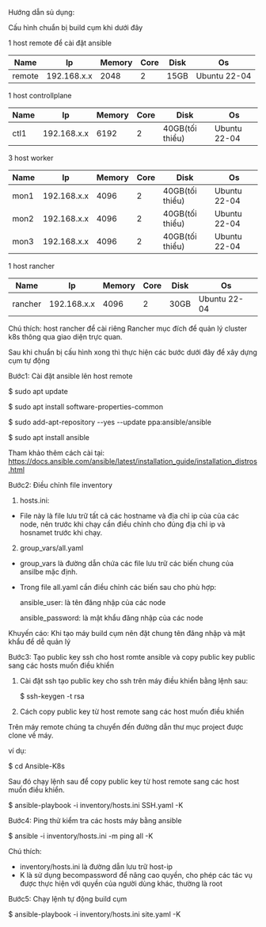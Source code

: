 Hướng dẫn sủ dụng:

Cấu hình chuẩn bị build cụm khi dưới đây

1 host remote để cài đặt ansible

| Name      |      Ip      |     Memory    |      Core    |      Disk       |      Os       |
|-----------|--------------|---------------|--------------|-----------------|---------------|
|  remote   | 192.168.x.x  |      2048     |      2       |      15GB       |  Ubuntu 22-04 |

1 host controllplane

| Name      |      Ip      |     Memory    |      Core    |      Disk       |      Os       |
|-----------|--------------|---------------|--------------|-----------------|---------------|
|  ctl1     | 192.168.x.x  |      6192     |      2       | 40GB(tối thiểu) |  Ubuntu 22-04 |

3 host worker

| Name      |      Ip      |     Memory    |      Core    |      Disk       |      Os       |
|-----------|--------------|---------------|--------------|-----------------|---------------|
|  mon1     | 192.168.x.x  |      4096     |      2       | 40GB(tối thiểu) |  Ubuntu 22-04 |
|  mon2     | 192.168.x.x  |      4096     |      2       | 40GB(tối thiểu) |  Ubuntu 22-04 |
|  mon3     | 192.168.x.x  |      4096     |      2       | 40GB(tối thiểu) |  Ubuntu 22-04 |

1 host rancher

|    Name      |      Ip      |     Memory    |      Core    |      Disk       |      Os       |
|--------------|--------------|---------------|--------------|-----------------|---------------|
|  rancher     | 192.168.x.x  |      4096     |      2       |     30GB        |  Ubuntu 22-04 |

Chú thích: host rancher để cài riêng Rancher mục đích để quản lý cluster k8s thông qua giao diện trực quan.

Sau khi chuẩn bị cấu hình xong thì thực hiện các bước dưới đây để xây dựng cụm tự động

Bước1: Cài đặt ansible lên host remote

$ sudo apt update

$ sudo apt install software-properties-common

$ sudo add-apt-repository --yes --update ppa:ansible/ansible

$ sudo apt install ansible

Tham khảo thêm cách cài tại: https://docs.ansible.com/ansible/latest/installation_guide/installation_distros.html

Bước2: Điều chỉnh file inventory

1. hosts.ini:

- File này là file lưu trữ tất cả các hostname và địa chỉ ip của của các node, nên trước khi chạy cần 
điều chỉnh cho đúng địa chỉ ip và hosnamet trước khi chạy.

2. group_vars/all.yaml

- group_vars là đường dẫn chứa các file lưu trữ các biến chung của ansilbe mặc định.

- Trong file all.yaml cần điều chỉnh các biến sau cho phù hợp: 

    ansible_user: là tên đăng nhập của các node

    ansible_password: là mật khẩu đăng nhập của các node

Khuyến cáo: Khi tạo máy build cụm nên đặt chung tên đăng nhập và mật khẩu để dễ quản lý

Bước3: Tạo public key ssh cho host romte ansible và copy public key public sang các hosts muốn điều khiển

1. Cài đặt ssh tạo public key cho ssh trên máy điều khiển bằng lệnh sau:

    $ ssh-keygen -t rsa

2. Cách copy public key từ host remote sang các host muốn điều khiển

Trên máy remote chúng ta chuyển đến đường dẫn thư mục project được clone về máy.

ví dụ:

$ cd Ansible-K8s

Sau đó chạy lệnh sau để copy public key từ host remote sang các host muốn điều khiển.

$ ansible-playbook -i inventory/hosts.ini SSH.yaml -K


Bước4: Ping thử kiểm tra các hosts máy bằng ansible 

$ ansible -i inventory/hosts.ini -m ping all -K

Chú thích: 
- inventory/hosts.ini là đường dẫn lưu trữ host-ip
- K là sử dụng becompassword để nâng cao quyền, cho phép các tác vụ được thực hiện với quyền của người dùng khác, thường là root

Bước5: Chạy lệnh tự động build cụm

$ ansible-playbook -i inventory/hosts.ini site.yaml -K





